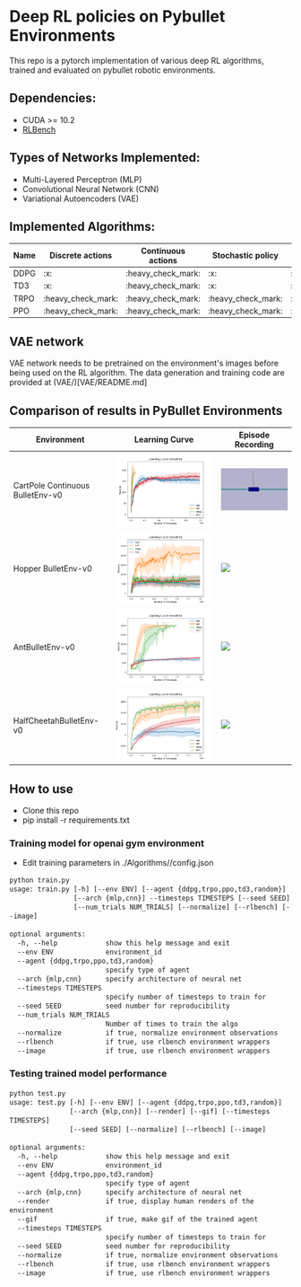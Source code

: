 # Deep RL policies on Pybullet Environments

This repo is a pytorch implementation of various deep RL algorithms, trained and evaluated on pybullet robotic environments.

## Dependencies:
* CUDA >= 10.2
* [RLBench](https://github.com/stepjam/RLBench)

## Types of Networks Implemented:
* Multi-Layered Perceptron (MLP)
* Convolutional Neural Network (CNN)
* Variational Autoencoders (VAE)

## Implemented Algorithms:

<table>
    <thead>
        <tr>
            <th>Name</th>
            <th>Discrete actions</th>
            <th>Continuous actions</th>
            <th>Stochastic policy</th>
            <th>Deterministic policy</th>
        </tr>
    </thead>
    <tbody>
        <tr>
            <td> DDPG </td>
            <td> :x: </td>
            <td> :heavy_check_mark: </td>
            <td> :x: </td>
            <td> :heavy_check_mark: </td>
        </tr>
        <tr>
            <td> TD3 </td>
            <td> :x: </td>
            <td> :heavy_check_mark: </td>
            <td> :x: </td>
            <td> :heavy_check_mark: </td>
        </tr>
         <tr>
            <td> TRPO </td>
            <td> :heavy_check_mark: </td>
            <td> :heavy_check_mark: </td>
            <td> :heavy_check_mark: </td>
            <td> :x: </td>
        </tr>
        <tr>
            <td> PPO </td>
            <td> :heavy_check_mark: </td>
            <td> :heavy_check_mark: </td>
            <td> :heavy_check_mark: </td>
            <td> :x: </td>
        </tr>       
    </tbody>
</table>

## VAE network
VAE network needs to be pretrained on the environment's images before being used on the RL algorithm. The data generation and training code are provided at (VAE/)[VAE/README.md]

## Comparison of results in PyBullet Environments
<table>
    <thead>
        <tr>
            <th>Environment</th>
            <th> Learning Curve </th>
            <th> Episode Recording </th>
        </tr>
    </thead>
    <tbody>
        <tr>
            <td> CartPole Continuous BulletEnv-v0 </td>
            <td> <img src = 'Model_Weights\CartPoleContinuousBulletEnv-v0\comparison.png'> </td>
            <td><img src = 'Model_Weights\CartPoleContinuousBulletEnv-v0\ddpg\recording.gif'> </td>
        </tr>
        <tr>
            <td> Hopper BulletEnv-v0 </td>
            <td> <img src = 'Model_Weights\HopperBulletEnv-v0\comparison.png'> </td>
            <td><img src = 'Model_Weights\HopperBulletEnv-v0\td3\recording.gif'> </td>
        </tr>
        <tr>
            <td> AntBulletEnv-v0 </td>
            <td> <img src = 'Model_Weights\AntBulletEnv-v0\comparison.png'> </td>
            <td><img src = 'Model_Weights\AntBulletEnv-v0\td3\recording.gif'> </td>
        </tr>
        <tr>
            <td> HalfCheetahBulletEnv-v0 </td>
            <td> <img src = 'Model_Weights\HalfCheetahBulletEnv-v0\comparison.png'> </td>
            <td><img src = 'Model_Weights\HalfCheetahBulletEnv-v0\ddpg\recording.gif'> </td>
        </tr>
    </tbody>
</table>

## How to use
* Clone this repo
* pip install -r requirements.txt

### Training model for openai gym environment
* Edit training parameters in ./Algorithms/<algo>/config.json
```
python train.py
usage: train.py [-h] [--env ENV] [--agent {ddpg,trpo,ppo,td3,random}]
                [--arch {mlp,cnn}] --timesteps TIMESTEPS [--seed SEED]
                [--num_trials NUM_TRIALS] [--normalize] [--rlbench] [--image]

optional arguments:
  -h, --help            show this help message and exit
  --env ENV             environment_id
  --agent {ddpg,trpo,ppo,td3,random}
                        specify type of agent
  --arch {mlp,cnn}      specify architecture of neural net
  --timesteps TIMESTEPS
                        specify number of timesteps to train for
  --seed SEED           seed number for reproducibility
  --num_trials NUM_TRIALS
                        Number of times to train the algo
  --normalize           if true, normalize environment observations
  --rlbench             if true, use rlbench environment wrappers
  --image               if true, use rlbench environment wrappers
```

### Testing trained model performance
```
python test.py
usage: test.py [-h] [--env ENV] [--agent {ddpg,trpo,ppo,td3,random}]
               [--arch {mlp,cnn}] [--render] [--gif] [--timesteps TIMESTEPS]
               [--seed SEED] [--normalize] [--rlbench] [--image]

optional arguments:
  -h, --help            show this help message and exit
  --env ENV             environment_id
  --agent {ddpg,trpo,ppo,td3,random}
                        specify type of agent
  --arch {mlp,cnn}      specify architecture of neural net
  --render              if true, display human renders of the environment
  --gif                 if true, make gif of the trained agent
  --timesteps TIMESTEPS
                        specify number of timesteps to train for
  --seed SEED           seed number for reproducibility
  --normalize           if true, normalize environment observations
  --rlbench             if true, use rlbench environment wrappers
  --image               if true, use rlbench environment wrappers
```